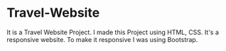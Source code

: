 # Travel-Website
It is a Travel Website Project. I made this Project using HTML, CSS. It's a responsive website. To make it responsive I was using Bootstrap. 
